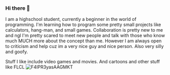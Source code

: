 ### Hi there 👋
I am a highschool student, currently a beginner in the world of programming.
I'm learning how to program some pretty small projects like calculators, hang-man, and small games.
Collaboration is pretty new to me and ngl I'm pretty scared to meet new people and talk with those who know much MUCH more about the concept than me. 
However I am always open to criticism and help cuz im a very nice guy and nice person. Also very silly and goofy.

Stuff I like include video games and movies. And cartoons and other stuff like FLCL 
![F4IPR3yasAAGMKT](https://github.com/Samie99/Samie99/assets/149211116/6f1619c9-9ceb-49cd-bb04-cde556acfead)

<!--
**Samie99/Samie99** is a ✨ _special_ ✨ repository because its `README.md` (this file) appears on your GitHub profile.

Here are some ideas to get you started:

- 🔭 I’m currently working on ...
- 🌱 I’m currently learning ...
- 👯 I’m looking to collaborate on ...
- 🤔 I’m looking for help with ...
- 💬 Ask me about ...
- 📫 How to reach me: ...
- 😄 Pronouns: ...
- ⚡ Fun fact: ...
-->
